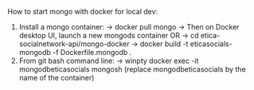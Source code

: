 How to start mongo with docker for local dev:

1. Install a mongo container:
-> docker pull mongo
-> Then on Docker desktop UI, launch a new mongods container
OR
-> cd etica-socialnetwork-api/mongo-docker
-> docker build -t eticasocials-mongodb -f Dockerfile.mongodb .
2. From git bash command line:
-> winpty docker exec -it mongodbeticasocials mongosh (replace mongodbeticasocials by the name of the container)
